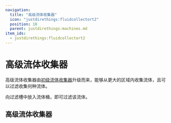 ```yaml
---
navigation:
  title: "高级流体收集器"
  icon: "justdirethings:fluidcollectort2"
  position: 18
  parent: justdirethings:machines.md
item_ids:
  - justdirethings:fluidcollectort2
---
```


# 高级流体收集器

高级流体收集器由[初级流体收集器](./mach_fluidcollectort1.md)升级而来，能够从更大的区域内收集流体，且可以过滤收集何种流体。

向过滤槽中放入流体桶，即可过滤该流体。

## 高级流体收集器



<Recipe id="justdirethings:fluidcollectort2" />


